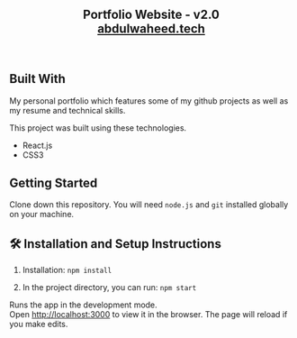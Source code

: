 <h2 align="center">
  Portfolio Website - v2.0<br/>
  <a href="https://portfolio-puce-chi.vercel.app/" target="_blank">abdulwaheed.tech</a>
</h2>

<br/>

## Built With

My personal portfolio which features some of my github projects as well as my resume and technical skills.<br/>

This project was built using these technologies.

- React.js
- CSS3

## Getting Started

Clone down this repository. You will need `node.js` and `git` installed globally on your machine.

## 🛠 Installation and Setup Instructions

1. Installation: `npm install`

2. In the project directory, you can run: `npm start`

Runs the app in the development mode.\
Open [http://localhost:3000](http://localhost:3000) to view it in the browser.
The page will reload if you make edits.